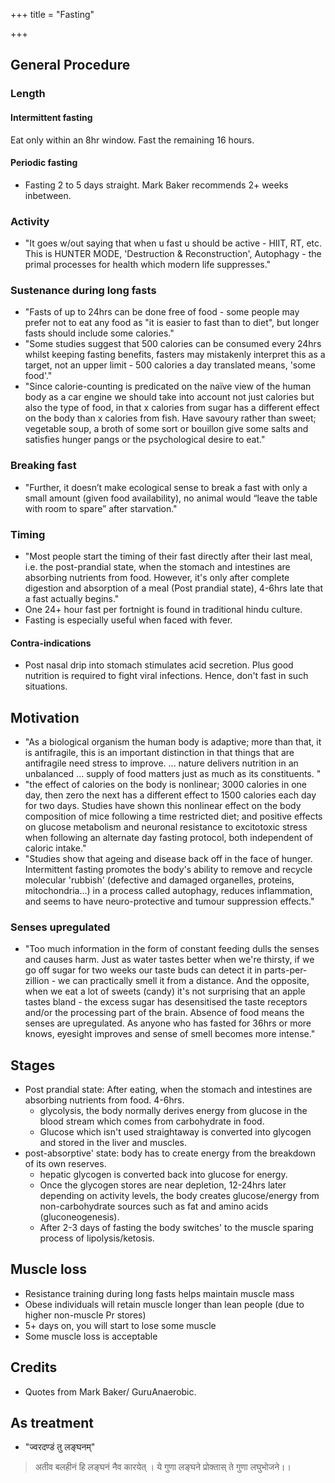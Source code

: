 +++
title = "Fasting"

+++

## General Procedure
### Length
#### Intermittent fasting
Eat only within an 8hr window. Fast the remaining 16 hours.

#### Periodic fasting
- Fasting 2 to 5 days straight. Mark Baker recommends 2+ weeks inbetween.

### Activity
- "It goes w/out saying that when u fast u should be active - HIIT, RT, etc. This is HUNTER MODE, 'Destruction & Reconstruction', Autophagy - the primal processes for health which modern life suppresses."

### Sustenance during long fasts
- "Fasts of up to 24hrs can be done free of food - some people may prefer not to eat any food as "it is easier to fast than to diet", but longer fasts should include some calories."
- "Some studies suggest that 500 calories can be consumed every 24hrs whilst keeping fasting benefits, fasters may mistakenly interpret this as a target, not an upper limit - 500 calories a day translated means, 'some food'." 
- "Since calorie-counting is predicated on the naïve view of the human body as a car engine we should take into account not just calories but also the type of food, in that x calories from sugar has a different effect on the body than x calories from fish. Have savoury rather than sweet; vegetable soup, a broth of some sort or bouillon give some salts and satisfies hunger pangs or the psychological desire to eat."

### Breaking fast
- "Further, it doesn’t make ecological sense to break a fast with only a small amount (given food availability), no animal would “leave the table with room to spare” after starvation." 

### Timing
- "Most people start the timing of their fast directly after their last meal, i.e. the post-prandial state, when the stomach and intestines are absorbing nutrients from food. However, it's only after complete digestion and absorption of a meal (Post prandial state), 4-6hrs late that a fast actually begins."
- One 24+ hour fast per fortnight is found in traditional hindu culture.
- Fasting is especially useful when faced with fever.

#### Contra-indications
- Post nasal drip into stomach stimulates acid secretion. Plus good nutrition is required to fight viral infections. Hence, don't fast in such situations.

## Motivation
- "As a biological organism the human body is adaptive; more than that, it is antifragile, this is an important distinction in that things that are antifragile need stress to improve. ... nature delivers nutrition in an unbalanced ... supply of food matters just as much as its constituents. "
- "the effect of calories on the body is nonlinear; 3000 calories in one day, then zero the next has a different effect to 1500 calories each day for two days. Studies have shown this nonlinear effect on the body composition of mice following a time restricted diet; and positive effects on glucose metabolism and neuronal resistance to excitotoxic stress when following an alternate day fasting protocol, both independent of caloric intake."
- "Studies show that ageing and disease back off in the face of hunger. Intermittent fasting promotes the body's ability to remove and recycle molecular 'rubbish' (defective and damaged organelles, proteins, mitochondria...) in a process called autophagy, reduces inflammation, and seems to have neuro-protective and tumour suppression effects."

### Senses upregulated
- "Too much information in the form of constant feeding dulls the senses and causes harm. Just as water tastes better when we're thirsty, if we go off sugar for two weeks our taste buds can detect it in parts-per-zillion - we can practically smell it from a distance. And the opposite, when we eat a lot of sweets (candy) it's not surprising that an apple tastes bland - the excess sugar has desensitised the taste receptors and/or the processing part of the brain. Absence of food means the senses are upregulated. As anyone who has fasted for 36hrs or more knows, eyesight improves and sense of smell becomes more intense."


## Stages
- Post prandial state: After eating, when the stomach and intestines are absorbing nutrients from food. 4-6hrs.
  - glycolysis, the body normally derives energy from glucose in the blood stream which comes from carbohydrate in food.
  - Glucose which isn't used straightaway is converted into glycogen and stored in the liver and muscles.
- post-absorptive' state: body has to create energy from the breakdown of its own reserves. 
  - hepatic glycogen is converted back into glucose for energy. 
  - Once the glycogen stores are near depletion, 12-24hrs later depending on activity levels, the body creates glucose/energy from non-carbohydrate sources such as fat and amino acids (gluconeogenesis). 
  - After 2-3 days of fasting the body switches' to the muscle sparing process of lipolysis/ketosis.


## Muscle loss
- Resistance training during long fasts helps maintain muscle mass
- Obese individuals will retain muscle longer than lean people (due to higher non-muscle Pr stores)
- 5+ days on, you will start to lose some muscle
- Some muscle loss is acceptable

## Credits
- Quotes from Mark Baker/ GuruAnaerobic.

## As treatment
- "ज्वरदण्डं तु लङ्घनम्"

> अतीव बलहीनं हि
  लङ्घनं नैव कारयेत् ।
  ये गुणा लङ्घने प्रोक्तास्
  ते गुणा लघुभोजने।। 